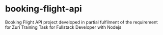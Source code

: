 # booking-flight-api
 Booking Flight API project developed in partial fulfilment of the requirement for Zuri Training Task for Fullstack Developer with Nodejs
